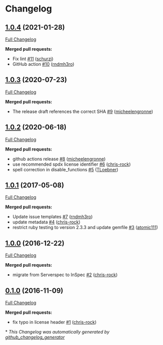 # Changelog

## [1.0.4](https://github.com/dev-sec/php-baseline/tree/1.0.4) (2021-01-28)

[Full Changelog](https://github.com/dev-sec/php-baseline/compare/1.0.3...1.0.4)

**Merged pull requests:**

- Fix lint [\#11](https://github.com/dev-sec/php-baseline/pull/11) ([schurzi](https://github.com/schurzi))
- GitHub action [\#10](https://github.com/dev-sec/php-baseline/pull/10) ([rndmh3ro](https://github.com/rndmh3ro))

## [1.0.3](https://github.com/dev-sec/php-baseline/tree/1.0.3) (2020-07-23)

[Full Changelog](https://github.com/dev-sec/php-baseline/compare/1.0.2...1.0.3)

**Merged pull requests:**

- The release draft references the correct SHA [\#9](https://github.com/dev-sec/php-baseline/pull/9) ([micheelengronne](https://github.com/micheelengronne))

## [1.0.2](https://github.com/dev-sec/php-baseline/tree/1.0.2) (2020-06-18)

[Full Changelog](https://github.com/dev-sec/php-baseline/compare/1.0.1...1.0.2)

**Merged pull requests:**

- github actions release [\#8](https://github.com/dev-sec/php-baseline/pull/8) ([micheelengronne](https://github.com/micheelengronne))
- use recommended spdx license identifier [\#6](https://github.com/dev-sec/php-baseline/pull/6) ([chris-rock](https://github.com/chris-rock))
- spell correction in disable\_functions [\#5](https://github.com/dev-sec/php-baseline/pull/5) ([TLoebner](https://github.com/TLoebner))

## [1.0.1](https://github.com/dev-sec/php-baseline/tree/1.0.1) (2017-05-08)

[Full Changelog](https://github.com/dev-sec/php-baseline/compare/1.0.0...1.0.1)

**Merged pull requests:**

- Update issue templates [\#7](https://github.com/dev-sec/php-baseline/pull/7) ([rndmh3ro](https://github.com/rndmh3ro))
- update metadata [\#4](https://github.com/dev-sec/php-baseline/pull/4) ([chris-rock](https://github.com/chris-rock))
- restrict ruby testing to version 2.3.3 and update gemfile [\#3](https://github.com/dev-sec/php-baseline/pull/3) ([atomic111](https://github.com/atomic111))

## [1.0.0](https://github.com/dev-sec/php-baseline/tree/1.0.0) (2016-12-22)

[Full Changelog](https://github.com/dev-sec/php-baseline/compare/0.1.0...1.0.0)

**Merged pull requests:**

- migrate from Serverspec to InSpec [\#2](https://github.com/dev-sec/php-baseline/pull/2) ([chris-rock](https://github.com/chris-rock))

## [0.1.0](https://github.com/dev-sec/php-baseline/tree/0.1.0) (2016-11-09)

[Full Changelog](https://github.com/dev-sec/php-baseline/compare/f0de42996b3299ac0e9dc2821c693612f6134cbb...0.1.0)

**Merged pull requests:**

- fix typo in license header [\#1](https://github.com/dev-sec/php-baseline/pull/1) ([chris-rock](https://github.com/chris-rock))



\* *This Changelog was automatically generated by [github_changelog_generator](https://github.com/github-changelog-generator/github-changelog-generator)*
